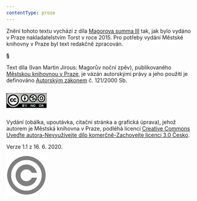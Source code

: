 ```yaml
---
contentType: prose
---
```


<section>

Znění tohoto textu vychází z díla [Magorova summa III](https://search.mlp.cz/cz/titul/magorova-summa/4205911/) tak, jak bylo vydáno v Praze nakladatelstvím Torst v roce 2015. Pro potřeby vydání Městské knihovny v Praze byl text redakčně zpracován.

**§**

Text díla (Ivan Martin Jirous: Magorův noční zpěv), publikovaného [Městskou knihovnou v Praze](https://www.mlp.cz/cz/), je vázán autorskými právy a jeho použití je definováno [Autorským zákonem](https://www.mkcr.cz/predpisy-zakonu-709.html) č. 121/2000 Sb.

![image001.jpg](./resources/image001_fmt.jpeg)

Vydání (obálka, upoutávka, citační stránka a grafická úprava), jehož autorem je Městská knihovna v Praze, podléhá licenci [Creative Commons Uveďte autora-Nevyužívejte dílo komerčně-Zachovejte licenci 3.0 Česko](https://creativecommons.org/licenses/by-nc-sa/3.0/cz/).

Verze 1.1 z 16. 6. 2020.

![image002.jpg](./resources/image002_fmt.jpeg)

</section>
